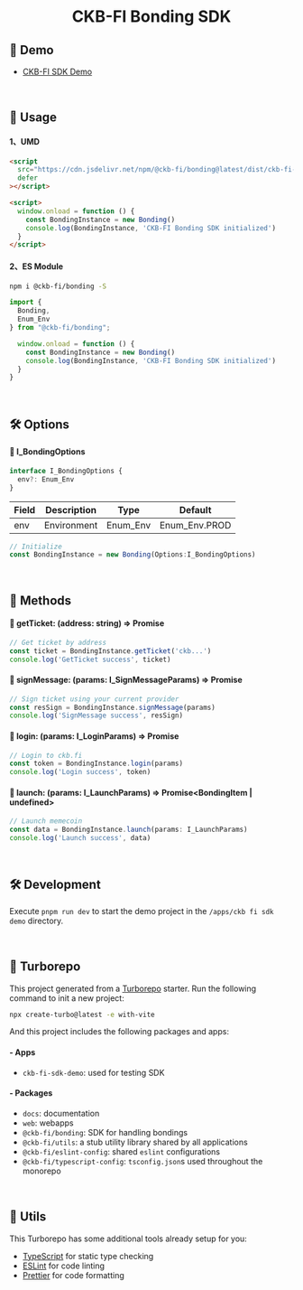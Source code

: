 <h1 align="center">CKB-FI Bonding SDK</h1>

## 🎾 Demo

- [CKB-FI SDK Demo](https://ckb-fi-sdk-test.vercel.com/)

<br/>

## 💊 Usage

#### 1、UMD

```html
<script
  src="https://cdn.jsdelivr.net/npm/@ckb-fi/bonding@latest/dist/ckb-fi-bonding.umd.js"
  defer
></script>

<script>
  window.onload = function () {
    const BondingInstance = new Bonding()
    console.log(BondingInstance, 'CKB-FI Bonding SDK initialized')
  }
</script>
```

#### 2、ES Module

```bash
npm i @ckb-fi/bonding -S
```

```typescript
import {
  Bonding,
  Enum_Env
} from "@ckb-fi/bonding";

  window.onload = function () {
    const BondingInstance = new Bonding()
    console.log(BondingInstance, 'CKB-FI Bonding SDK initialized')
  }
}
```

<br/>

## 🛠️ Options

#### 🔸 I_BondingOptions

```typescript
interface I_BondingOptions {
  env?: Enum_Env
}
```

| Field | Description | Type     | Default       |
| ----- | ----------- | -------- | ------------- |
| env   | Environment | Enum_Env | Enum_Env.PROD |

```typescript
// Initialize
const BondingInstance = new Bonding(Options:I_BondingOptions)
```

<br/>

## 🧩 Methods

#### 🔹 getTicket: (address: string) => Promise<string>

```ts
// Get ticket by address
const ticket = BondingInstance.getTicket('ckb...')
console.log('GetTicket success', ticket)
```

#### 🔹 signMessage: (params: I_SignMessageParams) => Promise<any>

```ts
// Sign ticket using your current provider
const resSign = BondingInstance.signMessage(params)
console.log('SignMessage success', resSign)
```

#### 🔹 login: (params: I_LoginParams) => Promise<string>

```ts
// Login to ckb.fi
const token = BondingInstance.login(params)
console.log('Login success', token)
```

#### 🔹 launch: (params: I_LaunchParams) => Promise<BondingItem | undefined>

```ts
// Launch memecoin
const data = BondingInstance.launch(params: I_LaunchParams)
console.log('Launch success', data)
```

<br/>

## 🛠️ Development

Execute `pnpm run dev` to start the demo project in the `/apps/ckb fi sdk demo` directory.

<br/>

## 🧿 Turborepo

This project generated from a [Turborepo](https://turbo.build/repo/docs) starter. Run the following command to init a new project:

```bash
npx create-turbo@latest -e with-vite
```

And this project includes the following packages and apps:

#### - Apps

- `ckb-fi-sdk-demo`: used for testing SDK

#### - Packages

- `docs`: documentation
- `web`: webapps
- `@ckb-fi/bonding`: SDK for handling bondings
- `@ckb-fi/utils`: a stub utility library shared by all applications
- `@ckb-fi/eslint-config`: shared `eslint` configurations
- `@ckb-fi/typescript-config`: `tsconfig.json`s used throughout the monorepo

<br/>

## 🦴 Utils

This Turborepo has some additional tools already setup for you:

- [TypeScript](https://www.typescriptlang.org/) for static type checking
- [ESLint](https://eslint.org/) for code linting
- [Prettier](https://prettier.io) for code formatting

<br/>
